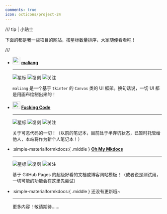 ```yaml
---
comments: true
icon: octicons/project-24
---
```


/// tip | 小贴士

下面的都是我一些项目的网站，按星标数量排序，大家随便看看吧！

///

<div class="grid cards" markdown>

-   <img width="24" class="middle" src="https://xiaokang2022.github.io/maliang/logo.png" /> [**maliang**](https://xiaokang2022.github.io/maliang/)

    ---

    ![](https://img.shields.io/github/stars/Xiaokang2022/maliang?label=Stars&color=gold&logo=github&style=flat "星标")
    ![](https://img.shields.io/github/forks/Xiaokang2022/maliang?label=Forks&logo=github&style=flat "复刻")
    ![](https://img.shields.io/github/watchers/Xiaokang2022/maliang?label=Watchers&logo=github&style=flat "关注")

    `maliang` 是一个基于 `tkinter` 的 `Canvas` 类的 UI 框架。换句话说，一切 UI 都是用画布绘制出来的！

-   <img width="24" class="middle" src="https://xiaokang2022.github.io/Fucking-Code/logo.png" /> [**Fucking Code**](https://xiaokang2022.github.io/Fucking-Code/)

    ---

    ![](https://img.shields.io/github/stars/Xiaokang2022/Fucking-Code?label=Stars&color=gold&logo=github&style=flat "星标")
    ![](https://img.shields.io/github/forks/Xiaokang2022/Fucking-Code?label=Forks&logo=github&style=flat "复刻")
    ![](https://img.shields.io/github/watchers/Xiaokang2022/Fucking-Code?label=Watchers&logo=github&style=flat "关注")

    关于可恶代码的一切！（以前的笔记本，目前处于半弃坑状态，已暂时托管给他人，本站将作为新个人笔记本！）

-   :simple-materialformkdocs:{ .middle } [**Oh My Mkdocs**](https://oh-my-mkdocs.github.io/oh-my-mkdocs/)

    ---

    ![](https://img.shields.io/github/stars/oh-my-mkdocs/oh-my-mkdocs?label=Stars&color=gold&logo=github&style=flat "星标")
    ![](https://img.shields.io/github/forks/oh-my-mkdocs/oh-my-mkdocs?label=Forks&logo=github&style=flat "复刻")
    ![](https://img.shields.io/github/watchers/oh-my-mkdocs/oh-my-mkdocs?label=Watchers&logo=github&style=flat "关注")

    基于 GitHub Pages 的超级好看的文档或博客网站模板！（或者说是测试用，一切可能的功能会在这里先尝试）

-   :simple-materialformkdocs:{ .middle } 还没有更新哦~

    ---

    更多内容！敬请期待……

</div>
